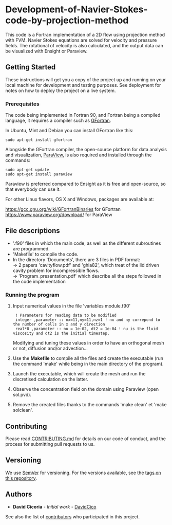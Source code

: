 # Development-of-Navier-Stokes-code-by-projection-method
This code is a Fortran implementation of a 2D flow using projection method with FVM. Navier Stokes equations are solved for velocity and pressure fields. The rotational of velocity is also calculated, and the output data can be visualized with Ensight or Paraview.

## Getting Started

These instructions will get you a copy of the project up and running on your local machine for development and testing purposes. See deployment for notes on how to deploy the project on a live system.

### Prerequisites

The code being implemented in Fortran 90, and Fortran being a compiled language, it requires a compiler such as <a href="https://gcc.gnu.org/wiki/GFortran">GFortran</a>.

In Ubuntu, Mint and Debian you can install GFortran like this:

    sudo apt-get install gfortran
    
Alongside the GFortran compiler, the open-source platform for data analysis and visualization, <a href="https://www.paraview.org/">ParaView</a>, is also required and installed through the commands:

    sudo apt-get update
    sudo apt-get install paraview

Paraview is preferred compared to Ensight as it is free and open-source, so that everybody can use it.

For other Linux flavors, OS X and Windows, packages are available at:

https://gcc.gnu.org/wiki/GFortranBinaries for GFortran    
https://www.paraview.org/download/ for ParaView


## File descriptions

* '.f90' files in which the main code, as well as the different subroutines are programmed.
* 'Makefile' to compile the code.
* In the directory 'Documents', there are 3 files in PDF format:     
-> 2 papers 'cavityflow.pdf' and 'ghia82', which treat of the lid driven cavity problem for incompressible flows.   
-> 'Program_presentation.pdf' which describe all the steps followed in the code implementation

### Running the program

1. Input numerical values in the file 'variables module.f90'

        ! Parameters for reading data to be modified
        integer ,parameter :: nx=11,ny=11,nz=1 ! nx and ny correpond to the number of cells in x and y direction
        real*8 ,parameter :: nu = 1e-02, dt2 = 1e-04 ! nu is the fluid viscosity and dt2 is the initial timestep. 

    Modifying and tuning these values in order to have an orthogonal mesh or not, diffusion and/or advection...

2. Use the **Makefile** to compile all the files and create the executable (run the command 'make' while being in the main directory of the program).

3. Launch the executable, which will create the mesh and run the discretised calculation on the latter.

4. Observe the concentration field on the domain using Paraview (open sol.pvd).

5. Remove the created files thanks to the commands 'make clean' et 'make solclean'.

## Contributing

Please read [CONTRIBUTING.md](https://github.com/DavidCico/Study-of-buy-and-hold-investment/blob/master/CONTRIBUTING.md) for details on our code of conduct, and the process for submitting pull requests to us.

## Versioning

We use [SemVer](http://semver.org/) for versioning. For the versions available, see the [tags on this repository](https://github.com/your/project/tags). 

## Authors

* **David Cicoria** - *Initial work* - [DavidCico](https://github.com/DavidCico)

See also the list of [contributors](https://github.com/DavidCico/Study-of-buy-and-hold-investment/graphs/contributors) who participated in this project.
